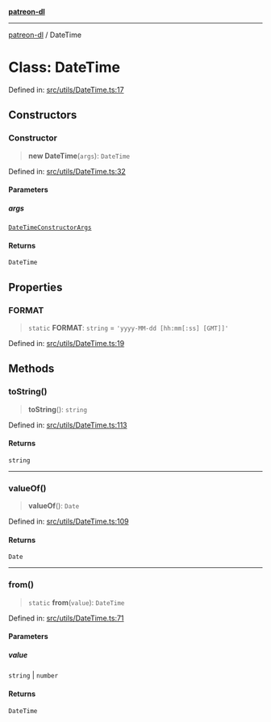 [**patreon-dl**](../README.md)

***

[patreon-dl](../README.md) / DateTime

# Class: DateTime

Defined in: [src/utils/DateTime.ts:17](https://github.com/patrickkfkan/patreon-dl/blob/13dcc2ff5398507f6088673ed657c12686142841/src/utils/DateTime.ts#L17)

## Constructors

### Constructor

> **new DateTime**(`args`): `DateTime`

Defined in: [src/utils/DateTime.ts:32](https://github.com/patrickkfkan/patreon-dl/blob/13dcc2ff5398507f6088673ed657c12686142841/src/utils/DateTime.ts#L32)

#### Parameters

##### args

[`DateTimeConstructorArgs`](../type-aliases/DateTimeConstructorArgs.md)

#### Returns

`DateTime`

## Properties

### FORMAT

> `static` **FORMAT**: `string` = `'yyyy-MM-dd [hh:mm[:ss] [GMT]]'`

Defined in: [src/utils/DateTime.ts:19](https://github.com/patrickkfkan/patreon-dl/blob/13dcc2ff5398507f6088673ed657c12686142841/src/utils/DateTime.ts#L19)

## Methods

### toString()

> **toString**(): `string`

Defined in: [src/utils/DateTime.ts:113](https://github.com/patrickkfkan/patreon-dl/blob/13dcc2ff5398507f6088673ed657c12686142841/src/utils/DateTime.ts#L113)

#### Returns

`string`

***

### valueOf()

> **valueOf**(): `Date`

Defined in: [src/utils/DateTime.ts:109](https://github.com/patrickkfkan/patreon-dl/blob/13dcc2ff5398507f6088673ed657c12686142841/src/utils/DateTime.ts#L109)

#### Returns

`Date`

***

### from()

> `static` **from**(`value`): `DateTime`

Defined in: [src/utils/DateTime.ts:71](https://github.com/patrickkfkan/patreon-dl/blob/13dcc2ff5398507f6088673ed657c12686142841/src/utils/DateTime.ts#L71)

#### Parameters

##### value

`string` | `number`

#### Returns

`DateTime`
